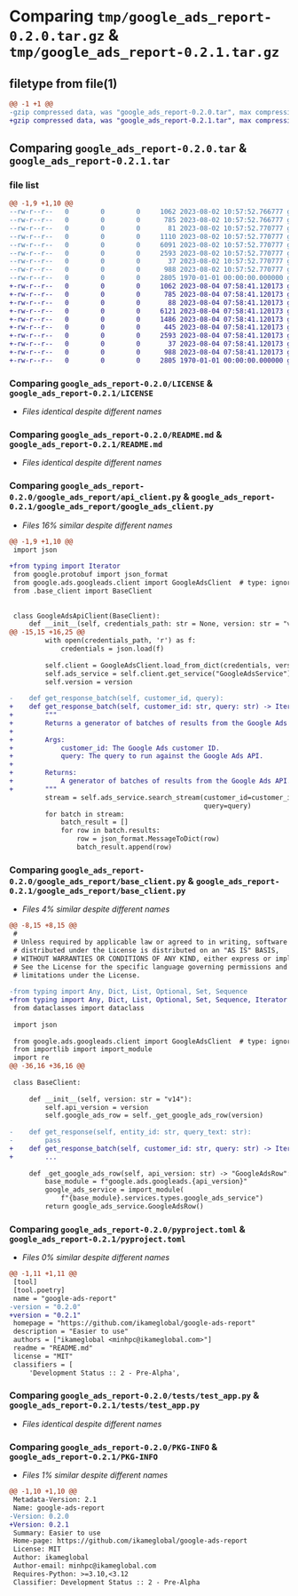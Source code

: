 # Comparing `tmp/google_ads_report-0.2.0.tar.gz` & `tmp/google_ads_report-0.2.1.tar.gz`

## filetype from file(1)

```diff
@@ -1 +1 @@
-gzip compressed data, was "google_ads_report-0.2.0.tar", max compression
+gzip compressed data, was "google_ads_report-0.2.1.tar", max compression
```

## Comparing `google_ads_report-0.2.0.tar` & `google_ads_report-0.2.1.tar`

### file list

```diff
@@ -1,9 +1,10 @@
--rw-r--r--   0        0        0     1062 2023-08-02 10:57:52.766777 google_ads_report-0.2.0/LICENSE
--rw-r--r--   0        0        0      785 2023-08-02 10:57:52.766777 google_ads_report-0.2.0/README.md
--rw-r--r--   0        0        0       81 2023-08-02 10:57:52.770777 google_ads_report-0.2.0/google_ads_report/__init__.py
--rw-r--r--   0        0        0     1110 2023-08-02 10:57:52.770777 google_ads_report-0.2.0/google_ads_report/api_client.py
--rw-r--r--   0        0        0     6091 2023-08-02 10:57:52.770777 google_ads_report-0.2.0/google_ads_report/base_client.py
--rw-r--r--   0        0        0     2593 2023-08-02 10:57:52.770777 google_ads_report-0.2.0/pyproject.toml
--rw-r--r--   0        0        0       37 2023-08-02 10:57:52.770777 google_ads_report-0.2.0/tests/__init__.py
--rw-r--r--   0        0        0      988 2023-08-02 10:57:52.770777 google_ads_report-0.2.0/tests/test_app.py
--rw-r--r--   0        0        0     2805 1970-01-01 00:00:00.000000 google_ads_report-0.2.0/PKG-INFO
+-rw-r--r--   0        0        0     1062 2023-08-04 07:58:41.120173 google_ads_report-0.2.1/LICENSE
+-rw-r--r--   0        0        0      785 2023-08-04 07:58:41.120173 google_ads_report-0.2.1/README.md
+-rw-r--r--   0        0        0       88 2023-08-04 07:58:41.120173 google_ads_report-0.2.1/google_ads_report/__init__.py
+-rw-r--r--   0        0        0     6121 2023-08-04 07:58:41.120173 google_ads_report-0.2.1/google_ads_report/base_client.py
+-rw-r--r--   0        0        0     1486 2023-08-04 07:58:41.120173 google_ads_report-0.2.1/google_ads_report/google_ads_client.py
+-rw-r--r--   0        0        0      445 2023-08-04 07:58:41.120173 google_ads_report-0.2.1/google_ads_report/google_search_ads_client.py
+-rw-r--r--   0        0        0     2593 2023-08-04 07:58:41.120173 google_ads_report-0.2.1/pyproject.toml
+-rw-r--r--   0        0        0       37 2023-08-04 07:58:41.120173 google_ads_report-0.2.1/tests/__init__.py
+-rw-r--r--   0        0        0      988 2023-08-04 07:58:41.120173 google_ads_report-0.2.1/tests/test_app.py
+-rw-r--r--   0        0        0     2805 1970-01-01 00:00:00.000000 google_ads_report-0.2.1/PKG-INFO
```

### Comparing `google_ads_report-0.2.0/LICENSE` & `google_ads_report-0.2.1/LICENSE`

 * *Files identical despite different names*

### Comparing `google_ads_report-0.2.0/README.md` & `google_ads_report-0.2.1/README.md`

 * *Files identical despite different names*

### Comparing `google_ads_report-0.2.0/google_ads_report/api_client.py` & `google_ads_report-0.2.1/google_ads_report/google_ads_client.py`

 * *Files 16% similar despite different names*

```diff
@@ -1,9 +1,10 @@
 import json
 
+from typing import Iterator
 from google.protobuf import json_format
 from google.ads.googleads.client import GoogleAdsClient  # type: ignore
 from .base_client import BaseClient
 
 
 class GoogleAdsApiClient(BaseClient):
     def __init__(self, credentials_path: str = None, version: str = "v14"):
@@ -15,15 +16,25 @@
         with open(credentials_path, 'r') as f:
             credentials = json.load(f)
 
         self.client = GoogleAdsClient.load_from_dict(credentials, version)
         self.ads_service = self.client.get_service("GoogleAdsService")
         self.version = version
 
-    def get_response_batch(self, customer_id, query):
+    def get_response_batch(self, customer_id: str, query: str) -> Iterator[dict]:
+        """
+        Returns a generator of batches of results from the Google Ads API.
+
+        Args:
+            customer_id: The Google Ads customer ID.
+            query: The query to run against the Google Ads API.
+
+        Returns:
+            A generator of batches of results from the Google Ads API.
+        """
         stream = self.ads_service.search_stream(customer_id=customer_id,
                                                 query=query)
         for batch in stream:
             batch_result = []
             for row in batch.results:
                 row = json_format.MessageToDict(row)
                 batch_result.append(row)
```

### Comparing `google_ads_report-0.2.0/google_ads_report/base_client.py` & `google_ads_report-0.2.1/google_ads_report/base_client.py`

 * *Files 4% similar despite different names*

```diff
@@ -8,15 +8,15 @@
 #
 # Unless required by applicable law or agreed to in writing, software
 # distributed under the License is distributed on an "AS IS" BASIS,
 # WITHOUT WARRANTIES OR CONDITIONS OF ANY KIND, either express or implied.
 # See the License for the specific language governing permissions and
 # limitations under the License.
 
-from typing import Any, Dict, List, Optional, Set, Sequence
+from typing import Any, Dict, List, Optional, Set, Sequence, Iterator
 from dataclasses import dataclass
 
 import json
 
 from google.ads.googleads.client import GoogleAdsClient  # type: ignore
 from importlib import import_module
 import re
@@ -36,16 +36,16 @@
 
 class BaseClient:
 
     def __init__(self, version: str = "v14"):
         self.api_version = version
         self.google_ads_row = self._get_google_ads_row(version)
 
-    def get_response(self, entity_id: str, query_text: str):
-        pass
+    def get_response_batch(self, customer_id: str, query: str) -> Iterator[dict]:
+        ...
 
     def _get_google_ads_row(self, api_version: str) -> "GoogleAdsRow":
         base_module = f"google.ads.googleads.{api_version}"
         google_ads_service = import_module(
             f"{base_module}.services.types.google_ads_service")
         return google_ads_service.GoogleAdsRow()
```

### Comparing `google_ads_report-0.2.0/pyproject.toml` & `google_ads_report-0.2.1/pyproject.toml`

 * *Files 0% similar despite different names*

```diff
@@ -1,11 +1,11 @@
 [tool]
 [tool.poetry]
 name = "google-ads-report"
-version = "0.2.0"
+version = "0.2.1"
 homepage = "https://github.com/ikameglobal/google-ads-report"
 description = "Easier to use"
 authors = ["ikameglobal <minhpc@ikameglobal.com>"]
 readme = "README.md"
 license = "MIT"
 classifiers = [
     'Development Status :: 2 - Pre-Alpha',
```

### Comparing `google_ads_report-0.2.0/tests/test_app.py` & `google_ads_report-0.2.1/tests/test_app.py`

 * *Files identical despite different names*

### Comparing `google_ads_report-0.2.0/PKG-INFO` & `google_ads_report-0.2.1/PKG-INFO`

 * *Files 1% similar despite different names*

```diff
@@ -1,10 +1,10 @@
 Metadata-Version: 2.1
 Name: google-ads-report
-Version: 0.2.0
+Version: 0.2.1
 Summary: Easier to use
 Home-page: https://github.com/ikameglobal/google-ads-report
 License: MIT
 Author: ikameglobal
 Author-email: minhpc@ikameglobal.com
 Requires-Python: >=3.10,<3.12
 Classifier: Development Status :: 2 - Pre-Alpha
```

